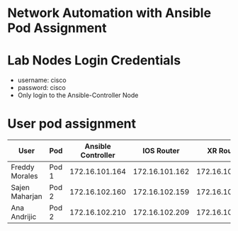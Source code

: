 # Network Automation with Ansible Pod Assignment

# Lab Nodes Login Credentials
- username: cisco
- password: cisco
- Only login to the Ansible-Controller Node

# User pod assignment

|	User	|	Pod	|	Ansible	Controller	|	IOS	Router	|	XR	Router|
|------|-----|--------------------|------------|-----------|												
|	Freddy Morales	|	Pod	1	|	172.16.101.164	|	172.16.101.162	|	172.16.101.163	|
|	Sajen Maharjan	|	Pod	2	|	172.16.102.160	|	172.16.102.159	|	172.16.102.16	|
|	Ana Andrijic	|	Pod	2	|	172.16.102.210	|	172.16.102.209	|	172.16.102.21	|


